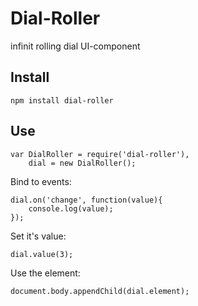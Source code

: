 # Dial-Roller

infinit rolling dial UI-component

## Install

    npm install dial-roller

## Use

    var DialRoller = require('dial-roller'),
        dial = new DialRoller();

Bind to events:

    dial.on('change', function(value){
        console.log(value);
    });

Set it's value:

    dial.value(3);

Use the element:

    document.body.appendChild(dial.element);


